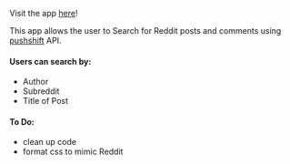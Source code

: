 Visit the app [here](https://bmai53.github.io/reddit-search/)!

This app allows the user to Search for Reddit posts and comments using [pushshift](https://pushshift.io/) API. 

#### Users can search by:
- Author
- Subreddit
- Title of Post

#### To Do:
- clean up code
- format css to mimic Reddit
